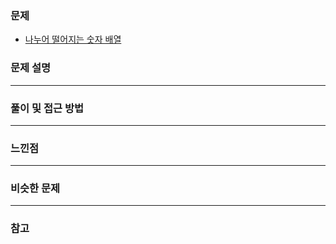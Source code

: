 ### 문제

- [나누어 떨어지는 숫자 배열](https://programmers.co.kr/learn/courses/30/lessons/12910)

### 문제 설명

---

### 풀이 및 접근 방법

---

### 느낀점


---

### 비슷한 문제

---

### 참고
